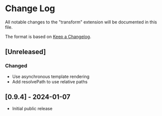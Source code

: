 # Change Log

All notable changes to the "transform" extension will be documented in this file.

The format is based on [Keep a Changelog](https://keepachangelog.com/en/1.1.0/).

## [Unreleased]

### Changed

- Use asynchronous template rendering
- Add resolvePath to use relative paths

## [0.9.4] - 2024-01-07

- Initial public release